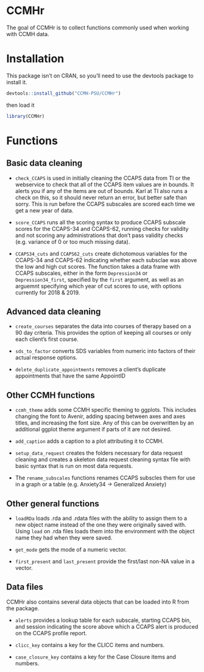 
<!-- README.md is generated from README.Rmd. Please edit that file -->

# CCMHr

The goal of CCMHr is to collect functions commonly used when working
with CCMH data.

# Installation

This package isn’t on CRAN, so you’ll need to use the devtools package
to install it.

``` r
devtools::install_github("CCMH-PSU/CCMHr")
```

then load it

``` r
library(CCMHr)
```

# Functions

## Basic data cleaning

  - `check_CCAPS` is used in initially cleaning the CCAPS data from TI
    or the webservice to check that all of the CCAPS item values are in
    bounds. It alerts you if any of the items are out of bounds. Karl at
    TI also runs a check on this, so it should never return an error,
    but better safe than sorry. This is run before the CCAPS subscales
    are scored each time we get a new year of data.

  - `score_CCAPS` runs all the scoring syntax to produce CCAPS subscale
    scores for the CCAPS-34 and CCAPS-62, running checks for validity
    and not scoring any administrations that don’t pass validity checks
    (e.g. variance of 0 or too much missing data).

  - `CCAPS34_cuts` and `CCAPS62_cuts` create dichotomous variables for
    the CCAPS-34 and CCAPS-62 indicating whether each subsclae was above
    the low and high cut scores. The function takes a data frame with
    CCAPS subscales, either in the form `Depression34` or
    `Depression34_first`, specified by the `first` argument, as well as
    an arguemnt specifying which year of cut scores to use, with options
    currently for 2018 & 2019.

<!-- `check_column_classes` -->

## Advanced data cleaning

  - `create_courses` separates the data into courses of therapy based on
    a 90 day criteria. This provides the option of keeping all courses
    or only each client’s first course.

  - `sds_to_factor` converts SDS variables from numeric into factors of
    their actual response options.

  - `delete_duplicate_appointments` removes a client’s duplicate
    appointments that have the same AppointID

## Other CCMH functions

  - `ccmh_theme` adds some CCMH specific theming to ggplots. This
    includes changing the font to Avenir, adding spacing between axes
    and axes titles, and increasing the font size. Any of this can be
    overwritten by an additional ggplot theme argument if parts of it
    are not desired.

  - `add_caption` adds a caption to a plot attributing it to CCMH.

  - `setup_data_request` creates the folders necessary for data request
    cleaning and creates a skeleton data request cleaning syntax file
    with basic syntax that is run on most data requests.

  - The `rename_subscales` functions renames CCAPS subscles them for use
    in a graph or a table (e.g. Anxiety34 -\> Generalized Anxiety)

## Other general functions

  - `loadRDa` loads .rda and .rdata files with the ability to assign
    them to a new object name instead of the one they were originally
    saved with. Using `load` on .rda files loads them into the
    environment with the object name they had when they were saved.

  - `get_mode` gets the mode of a numeric vector.

  - `first_present` and `last_present` provide the first/last non-NA
    value in a vector.

## Data files

CCMHr also contains several data objects that can be loaded into R from
the package.

  - `alerts` provides a lookup table for each subscale, starting CCAPS
    bin, and session indicating the score above which a CCAPS alert is
    produced on the CCAPS profile report.

  - `clicc_key` contains a key for the CLICC items and numbers.

  - `case_closure_key` contains a key for the Case Closure items and
    numbers.
